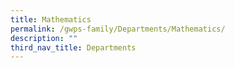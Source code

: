 ```yaml
---
title: Mathematics
permalink: /gwps-family/Departments/Mathematics/
description: ""
third_nav_title: Departments
---
```

